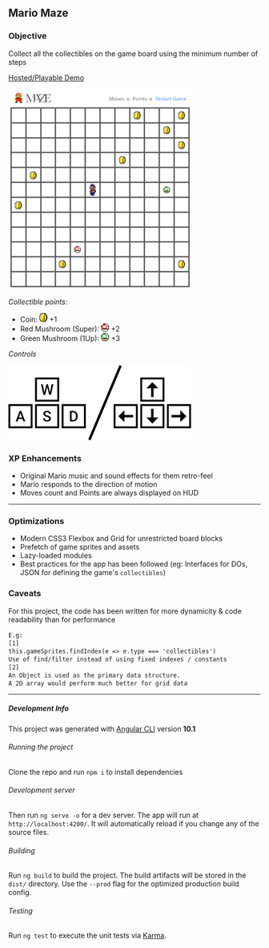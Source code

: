 ## Mario Maze

### Objective

Collect all the collectibles on the game board using the minimum number of steps

[Hosted/Playable Demo](https://think.dj/projects/convo/mario-maze/?from=github)

![coin](docs/sample.png)

*Collectible points:*

 * Coin: ![coin](src/assets/docs/mcoin.png) +1
 * Red Mushroom (Super): ![coin](src/assets/docs/shroom-red.png) +2
 * Green Mushroom (1Up): ![coin](src/assets/docs/shroom-green.png) +3

*Controls*

![controls](src/assets/docs/wasd.png)

### XP Enhancements
 * Original Mario music and sound effects for them retro-feel
 * Mario responds to the direction of motion
 * Moves count and Points are always displayed on HUD

_______

### Optimizations
* Modern CSS3 Flexbox and Grid for unrestricted board blocks
* Prefetch of game sprites and assets
* Lazy-loaded modules
* Best practices for the app has been followed (eg: Interfaces for DOs, JSON for defining the game's `collectibles`)

### Caveats
For this project, the code has been written for more dynamicity & code readability than for performance

```
E.g:
[1]
this.gameSprites.findIndex(e => e.type === 'collectibles') 
Use of find/filter instead of using fixed indexes / constants
[2]
An Object is used as the primary data structure. 
A 2D array would perform much better for grid data
```
________

##### Development Info
This project was generated with [Angular CLI](https://github.com/angular/angular-cli) version **10.1**
###### Running the project
Clone the repo and run `npm i` to install dependencies
###### Development server
Then run `ng serve -o` for a dev server. 
The app will run at `http://localhost:4200/`. 
It will automatically reload if you change any of the source files.
###### Building
Run `ng build` to build the project. The build artifacts will be stored in the `dist/` directory. Use the `--prod` flag for the optimized production build config.
###### Testing
Run `ng test` to execute the unit tests via [Karma](https://karma-runner.github.io).

